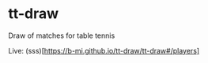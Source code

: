 # tt-draw
Draw of matches for table tennis

Live: (sss)[https://b-mi.github.io/tt-draw/tt-draw#/players]
